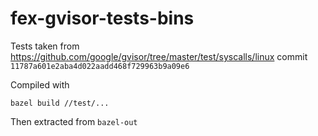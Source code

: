 # fex-gvisor-tests-bins

Tests taken from https://github.com/google/gvisor/tree/master/test/syscalls/linux commit `11787a601e2aba4d022aadd468f729963b9a09e6`

Compiled with

`bazel build //test/...`

Then extracted from `bazel-out`
